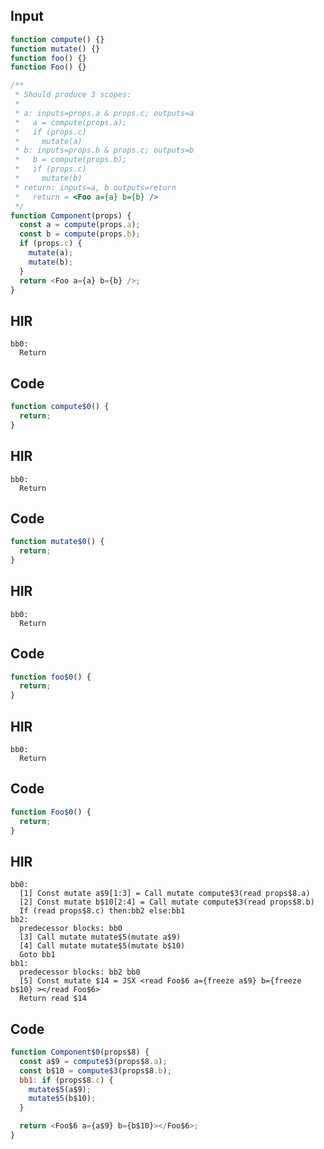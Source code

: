 
## Input

```javascript
function compute() {}
function mutate() {}
function foo() {}
function Foo() {}

/**
 * Should produce 3 scopes:
 *
 * a: inputs=props.a & props.c; outputs=a
 *   a = compute(props.a);
 *   if (props.c)
 *     mutate(a)
 * b: inputs=props.b & props.c; outputs=b
 *   b = compute(props.b);
 *   if (props.c)
 *     mutate(b)
 * return: inputs=a, b outputs=return
 *   return = <Foo a={a} b={b} />
 */
function Component(props) {
  const a = compute(props.a);
  const b = compute(props.b);
  if (props.c) {
    mutate(a);
    mutate(b);
  }
  return <Foo a={a} b={b} />;
}

```

## HIR

```
bb0:
  Return
```

## Code

```javascript
function compute$0() {
  return;
}

```
## HIR

```
bb0:
  Return
```

## Code

```javascript
function mutate$0() {
  return;
}

```
## HIR

```
bb0:
  Return
```

## Code

```javascript
function foo$0() {
  return;
}

```
## HIR

```
bb0:
  Return
```

## Code

```javascript
function Foo$0() {
  return;
}

```
## HIR

```
bb0:
  [1] Const mutate a$9[1:3] = Call mutate compute$3(read props$8.a)
  [2] Const mutate b$10[2:4] = Call mutate compute$3(read props$8.b)
  If (read props$8.c) then:bb2 else:bb1
bb2:
  predecessor blocks: bb0
  [3] Call mutate mutate$5(mutate a$9)
  [4] Call mutate mutate$5(mutate b$10)
  Goto bb1
bb1:
  predecessor blocks: bb2 bb0
  [5] Const mutate $14 = JSX <read Foo$6 a={freeze a$9} b={freeze b$10} ></read Foo$6>
  Return read $14
```

## Code

```javascript
function Component$0(props$8) {
  const a$9 = compute$3(props$8.a);
  const b$10 = compute$3(props$8.b);
  bb1: if (props$8.c) {
    mutate$5(a$9);
    mutate$5(b$10);
  }

  return <Foo$6 a={a$9} b={b$10}></Foo$6>;
}

```
      